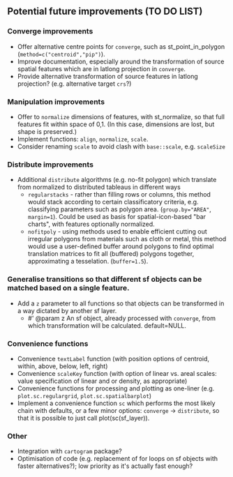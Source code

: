 ## Potential future improvements (TO DO LIST)

### Converge improvements

- Offer alternative centre points for `converge`, such as st_point_in_polygon (`method=c("centroid","pip")`).
- Improve documentation, especially around the transformation of source spatial features which are in latlong projection in `converge`.
- Provide alternative transformation of source features in latlong projection? (e.g. alternative target `crs`?)

### Manipulation improvements

- Offer to `normalize` dimensions of features, with st_normalize, so that full features fit within space of 0,1. (In this case, dimensions are lost, but shape is preserved.)
- Implement functions: `align`, `normalize`, `scale`.
- Consider renaming `scale` to avoid clash with `base::scale`, e.g. `scaleSize`

### Distribute improvements

- Additional `distribute` algorithms (e.g. no-fit polygon) which translate from normalized to distributed tableaus in different ways
    - `regularstacks` - rather than filling rows or columns, this method would stack according to certain classificatory criteria, e.g. classifying parameters such as polygon area. (`group.by="AREA"`, `margin=1`). Could be used as basis for spatial-icon-based "bar charts", with features optionally normalized.
    - `nofitpoly` - using methods used to enable efficient cutting out irregular polygons from materials such as cloth or metal, this method would use a user-defined buffer around polygons to find optimal translation matrices to fit all (buffered) polygons together, approximating a tesselation. (`buffer=1.5`).

### Generalise transitions so that different sf objects can be matched based on a single feature.

- Add a `z` parameter to all functions so that objects can be transformed in a way dictated by another sf layer.
    - #' @param z An sf object, already processed with `converge`, from which transformation will be calculated. default=NULL.

### Convenience functions

- Convenience `textLabel` function (with position options of centroid, within, above, below, left, right)
- Convenience `scaleKey` function (with option of linear vs. areal scales: value specification of linear and or density, as appropriate)
- Convenience functions for processing and plotting as one-liner (e.g. `plot.sc.regulargrid`, `plot.sc.spatialbarplot`)
- Implement a convenience function `sc` which performs the most likely chain with defaults, or a few minor options: `converge` -> `distribute`, so that it is possible to just call plot(sc(sf_layer)).

### Other

- Integration with `cartogram` package?
- Optimisation of code (e.g. replacement of for loops on sf objects with faster alternatives?); low priority as it's actually fast enough?
